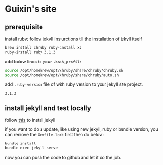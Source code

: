 # Guixin's site

## prerequisite

install ruby; follow [jekyll](https://jekyllrb.com/docs/installation/macos/) insturctions till the installation of jekyll itself
```bash
brew install chruby ruby-install xz
ruby-install ruby 3.1.3
```

add below lines to your `.bash_profile`
```bash
source /opt/homebrew/opt/chruby/share/chruby/chruby.sh
source /opt/homebrew/opt/chruby/share/chruby/auto.sh
```

add `.ruby-version` file of with ruby version to your jekyll site project.
```text
3.1.3
```

## install jekyll and test locally

follow [this](https://docs.github.com/en/pages/setting-up-a-github-pages-site-with-jekyll/testing-your-github-pages-site-locally-with-jekyll) to install jekyll

if you want to do a update, like using new jekyll, ruby or bundle version, you can remove the `Gemfile.lock` first then do below:

```bash
bundle install
bundle exec jekyll serve
```

now you can push the code to github and let it do the job.
